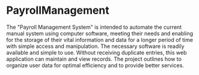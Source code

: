 # PayrollManagement
The "Payroll Management System" is intended to automate the current manual system using computer software, meeting their needs and enabling for the storage of their vital information and data for a longer period of time with simple access and manipulation. The necessary software is readily available and simple to use. Without receiving duplicate entries, this web application can maintain and view records. The project outlines how to organize user data for optimal efficiency and to provide better services.
